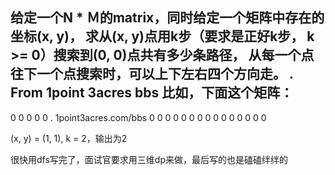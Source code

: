 给定一个N * Ｍ的matrix，同时给定一个矩阵中存在的坐标(x, y)，
求从(x, y)点用k步（要求是正好k步， k >= 0）搜索到(0, 0)点共有多少条路径，
从每一个点往下一个点搜索时，可以上下左右四个方向走。
. From 1point 3acres bbs
比如，下面这个矩阵：
----------
0 0 0 0 0 . 1point3acres.com/bbs
0 0 0 0 0
0 0 0 0 0 
0 0 0 0 0

(x, y) = (1, 1), k = 2，输出为2

很快用dfs写完了，面试官要求用三维dp来做，最后写的也是磕磕绊绊的

